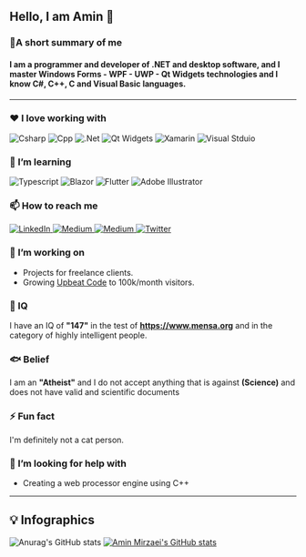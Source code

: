 ## Hello, I am Amin 👋

<h3> 👦A short summary of me </h3>
<h4>I am a programmer and developer of .NET and desktop software, and I master Windows Forms - WPF - UWP - Qt Widgets technologies and I know C#, C++, C and Visual Basic languages.
</h4>

----------------------------------------------------------------------

### ❤ I love working with

<div display="flex">
  <img src="https://img.shields.io/badge/Csharp-slateblue?style=for-the-badge&logo=csharp&logoColor=white" alt="Csharp"/>
  <img src="https://img.shields.io/badge/Cpp-%23007ACC.svg?style=for-the-badge&logo=Cplusplus&logoColor=white" alt="Cpp"/>
  <img src="https://img.shields.io/badge/.Net-%23663399.svg?style=for-the-badge&logo=.net&logoColor=white" alt=".Net"/>
  <img src="https://img.shields.io/badge/Qt Widgets-darkgreen?style=for-the-badge&logo=Qt&logoColor=white" alt="Qt Widgets"/>
  <img src="https://img.shields.io/badge/xamarin-dodgerblue.svg?style=for-the-badge&logo=xamarin&logoColor=white" alt="Xamarin"/>
  <img src="https://img.shields.io/badge/Microsoft Visual Studio-%231572B6.svg?style=for-the-badge&logo=visualstudio&logoColor=black" alt="Visual Stduio"/>
</div>

### 🌱 I’m learning

<div display="flex">
  <img src="https://img.shields.io/badge/Typescript-blue?style=for-the-badge&logo=typescript&logoColor=white" alt="Typescript"/>
  <img src="https://img.shields.io/badge/Blazor-slateblue?style=for-the-badge&logo=blazor&logoColor=white" alt="Blazor"/>
  <img src="https://img.shields.io/badge/Flutter-red.svg?style=for-the-badge&logo=Flutter&logoColor=white" alt="Flutter"/>
  <img src="https://img.shields.io/badge/adobe%20illustrator-%23FF9A00.svg?style=for-the-badge&logo=adobe%20illustrator&logoColor=white" alt="Adobe Illustrator"/>
</div>

### 📫 How to reach me

<div display="flex">
  <a href="https://www.linkedin.com/in/codewithbernard/">
    <img src="https://img.shields.io/badge/linkedin-%230077B5.svg?style=for-the-badge&logo=linkedin&logoColor=white" alt="LinkedIn"/>
  </a>
  <a href="https://medium.com/@bernardbad">
    <img src="https://img.shields.io/badge/Gmail-orange?style=for-the-badge&logo=gmail&logoColor=white" alt="Medium"/>
  </a>
  <a href="https://instagram.com/amin.reals">
    <img src="https://img.shields.io/badge/Instagram-crimson?style=for-the-badge&logo=instagram&logoColor=white" alt="Medium"/>
  </a>
  <a href="https://twitter.com/CodeWithBernard">
    <img src="https://img.shields.io/badge/codewithbernard-black.svg?style=for-the-badge&logo=x&logoColor=white" alt="Twitter"/>
  </a>
</div>

### 🔭 I’m working on

- Projects for freelance clients.
- Growing [Upbeat Code](https://www.upbeatcode.com) to 100k/month visitors.

### 🧠 IQ
I have an IQ of <b>"147"</b> in the test of <b>https://www.mensa.org</b> and in the category of highly intelligent people.

### 🐟 Belief

I am an <b>"Atheist"</b> and I do not accept anything that is against <b>(Science)</b> and does not have valid and scientific documents

### ⚡ Fun fact

I'm definitely not a cat person.

### 🤔 I’m looking for help with

- Creating a web processor engine using C++

------------------------------------------------------

<h2> 💡 Infographics</h2>


![Anurag's GitHub stats](https://github-readme-stats.vercel.app/api?username=AminMirzaeiOne&show_icons=true&theme=radical)
[![Amin Mirzaei's GitHub stats](https://github-readme-stats.vercel.app/api/top-langs?username=aminmirzaeione&hide=html,scss,stylus,blade,jupyter%20notebook,python,css,shell,batchfile,dockerfile,typescript&theme=algolia&show_icons=true)](https://github.com/saifurrahman1193)

<!--
**AminMirzaeiOne/AminMirzaeiOne** is a ✨ _special_ ✨ repository because its `README.md` (this file) appears on your GitHub profile.

Here are some ideas to get you started:

- 🔭 I’m currently working on ...
- 🌱 I’m currently learning ...
- 👯 I’m looking to collaborate on ...
- 🤔 I’m looking for help with ...
- 💬 Ask me about ...
- 📫 How to reach me: ...
- 😄 Pronouns: ...
- ⚡ Fun fact: ...
-->
